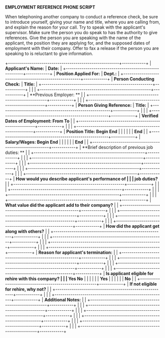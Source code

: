 **EMPLOYMENT REFERENCE PHONE SCRIPT**

When telephoning another company to conduct a reference check, be sure
to introduce yourself, giving your name and title, where you are calling
from, and explain the reason for your call. Try to speak with the
applicant's supervisor. Make sure the person you do speak to has the
authority to give references. Give the person you are speaking with the
name of the applicant, the position they are applying for, and the
supposed dates of employment with their company. Offer to fax a release
if the person you are speaking to is reluctant to give information.

+--------------------------------------------------------+------------+
| **Applicant's Name:**                                  | **Date:**  |
+--------------------------------------------------------+------------+
| **Position Applied For:**                              | **Dept.:** |
+--------------------------------------------------------+------------+
| **Person Conducting Check:**                           | **Title:** |
+--------------------------------------------------------+------------+
|                                                        |            |
+--------------------------------------------------------+------------+
| **Previous Employer: **                                |            |
+--------------------------------------------------------+------------+
|                                                        |            |
+--------------------------------------------------------+------------+
| **Person Giving Reference:**                           | **Title:** |
+--------------------------------------------------------+------------+
|                                                        |            |
+--------------------------------------------------------+------------+
| **Verified Dates of Employment: From To**              |            |
+--------------------------------------------------------+------------+
|                                                        |            |
+--------------------------------------------------------+------------+
| **Position Title: Begin End**                          |            |
|                                                        |            |
| **End**                                                |            |
+--------------------------------------------------------+------------+
| **Salary/Wages: Begin End**                            |            |
|                                                        |            |
| **End**                                                |            |
+--------------------------------------------------------+------------+
| **Brief description of previous job duties: **         |            |
+--------------------------------------------------------+------------+
|                                                        |            |
+--------------------------------------------------------+------------+
|                                                        |            |
+--------------------------------------------------------+------------+
|                                                        |            |
+--------------------------------------------------------+------------+
|                                                        |            |
+--------------------------------------------------------+------------+
| **How would you describe applicant's performance of    |            |
| job duties?**                                          |            |
+--------------------------------------------------------+------------+
|                                                        |            |
+--------------------------------------------------------+------------+
|                                                        |            |
+--------------------------------------------------------+------------+
|                                                        |            |
+--------------------------------------------------------+------------+
| **What value did the applicant add to their company?** |            |
+--------------------------------------------------------+------------+
|                                                        |            |
+--------------------------------------------------------+------------+
|                                                        |            |
+--------------------------------------------------------+------------+
|                                                        |            |
+--------------------------------------------------------+------------+
| **How did the applicant get along with others?**       |            |
+--------------------------------------------------------+------------+
|                                                        |            |
+--------------------------------------------------------+------------+
|                                                        |            |
+--------------------------------------------------------+------------+
|                                                        |            |
+--------------------------------------------------------+------------+
| **Reason for applicant's termination:**                |            |
+--------------------------------------------------------+------------+
|                                                        |            |
+--------------------------------------------------------+------------+
|                                                        |            |
+--------------------------------------------------------+------------+
|                                                        |            |
+--------------------------------------------------------+------------+
| **Is applicant eligible for rehire with this company?  |            |
| Yes No**                                               |            |
|                                                        |            |
| **Yes**                                                |            |
|                                                        |            |
| **No**                                                 |            |
+--------------------------------------------------------+------------+
| **If not eligible for rehire, why not?**               |            |
+--------------------------------------------------------+------------+
|                                                        |            |
+--------------------------------------------------------+------------+
| **Additional Notes:**                                  |            |
+--------------------------------------------------------+------------+
|                                                        |            |
+--------------------------------------------------------+------------+
|                                                        |            |
+--------------------------------------------------------+------------+
|                                                        |            |
+--------------------------------------------------------+------------+
|                                                        |            |
+--------------------------------------------------------+------------+
|                                                        |            |
+--------------------------------------------------------+------------+
